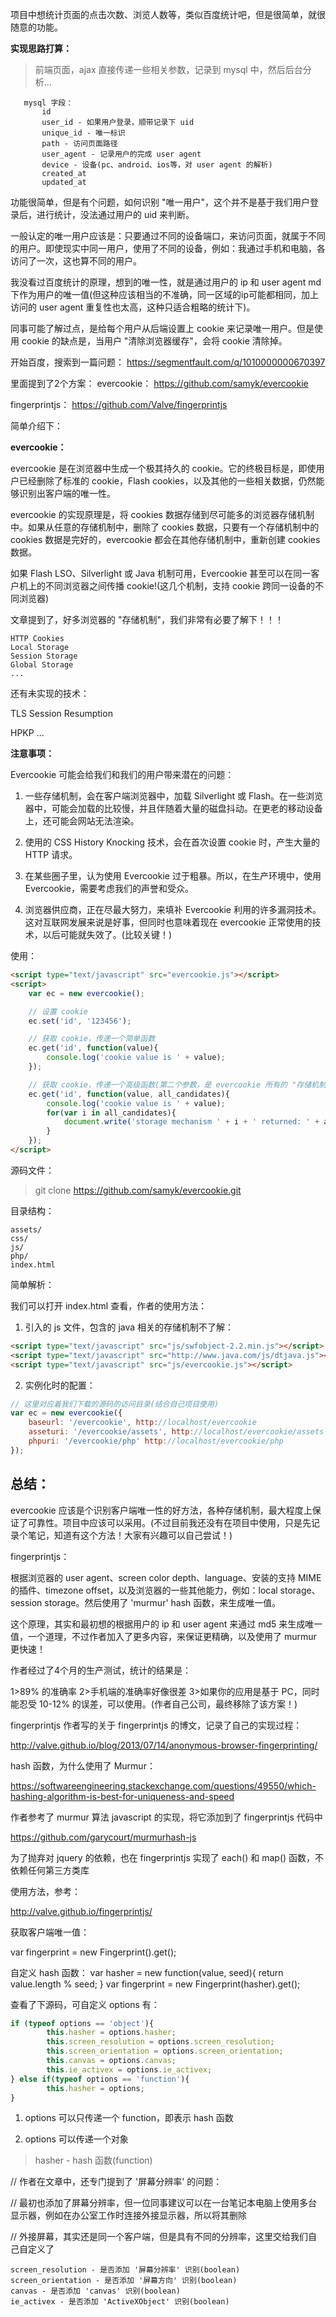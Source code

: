 项目中想统计页面的点击次数、浏览人数等，类似百度统计吧，但是很简单，就很随意的功能。
 
**实现思路打算：**

> 前端页面，ajax 直接传递一些相关参数，记录到 mysql 中，然后后台分析...

 ```
	mysql 字段：
		id
		user_id - 如果用户登录，顺带记录下 uid
		unique_id - 唯一标识
		path - 访问页面路径
		user_agent - 记录用户的完成 user agent
		device - 设备(pc、android、ios等，对 user agent 的解析)
		created_at
		updated_at
 ```

功能很简单，但是有个问题，如何识别 "唯一用户"，这个并不是基于我们用户登录后，进行统计，没法通过用户的 uid 来判断。
 
一般认定的唯一用户应该是：只要通过不同的设备端口，来访问页面，就属于不同的用户。即使现实中同一用户，使用了不同的设备，例如：我通过手机和电脑，各访问了一次，这也算不同的用户。
 
我没看过百度统计的原理，想到的唯一性，就是通过用户的 ip 和 user agent md下作为用户的唯一值(但这种应该相当的不准确，同一区域的ip可能都相同，加上访问的 user agent 重复性也太高，这种只适合粗略的统计下)。
 
同事可能了解过点，是给每个用户从后端设置上 cookie 来记录唯一用户。但是使用 cookie 的缺点是，当用户 "清除浏览器缓存"，会将 cookie 清除掉。
 
开始百度，搜索到一篇问题：
	https://segmentfault.com/q/1010000000670397
 
里面提到了2个方案：
evercookie：
	https://github.com/samyk/evercookie
 
fingerprintjs：
	https://github.com/Valve/fingerprintjs
 
简单介绍下：

**evercookie：**

evercookie 是在浏览器中生成一个极其持久的 cookie。它的终极目标是，即使用户已经删除了标准的 cookie，Flash cookies，以及其他的一些相关数据，仍然能够识别出客户端的唯一性。

evercookie 的实现原理是，将 cookies 数据存储到尽可能多的浏览器存储机制中。如果从任意的存储机制中，删除了 cookies 数据，只要有一个存储机制中的 cookies 数据是完好的，evercookie 都会在其他存储机制中，重新创建 cookies 数据。

如果 Flash LSO、Silverlight 或 Java 机制可用，Evercookie 甚至可以在同一客户机上的不同浏览器之间传播 cookie!(这几个机制，支持 cookie 跨同一设备的不同浏览器)

文章提到了，好多浏览器的 "存储机制"，我们非常有必要了解下！！！

```
HTTP Cookies
Local Storage
Session Storage
Global Storage
...
```
还有未实现的技术：

TLS Session Resumption

HPKP
...

**注意事项：**

Evercookie 可能会给我们和我们的用户带来潜在的问题：

1. 一些存储机制，会在客户端浏览器中，加载 Silverlight 或 Flash。在一些浏览器中，可能会加载的比较慢，并且伴随着大量的磁盘抖动。在更老的移动设备上，还可能会网站无法渲染。

2. 使用的 CSS History Knocking 技术，会在首次设置 cookie 时，产生大量的 HTTP 请求。

3. 在某些圈子里，认为使用 Evercookie 过于粗暴。所以，在生产环境中，使用 Evercookie，需要考虑我们的声誉和受众。

4. 浏览器供应商，正在尽最大努力，来填补 Evercookie 利用的许多漏洞技术。这对互联网发展来说是好事，但同时也意味着现在 evercookie 正常使用的技术，以后可能就失效了。(比较关键！)

使用：
```html
<script type="text/javascript" src="evercookie.js"></script>
<script>
	var ec = new evercookie();

	// 设置 cookie
	ec.set('id', '123456');

	// 获取 cookie，传递一个简单函数
	ec.get('id', function(value){
		console.log('cookie value is ' + value);
	});

	// 获取 cookie，传递一个高级函数(第二个参数，是 evercookie 所有的 "存储机制")
	ec.get('id', function(value, all_candidates){
		console.log('cookie value is ' + value);
		for(var i in all_candidates){
			document.write('storage mechanism ' + i + ' returned: ' + all_candidates[i] + '<br>');
		}	
	});
</script>
```

源码文件：

> git clone https://github.com/samyk/evercookie.git

目录结构：

```
assets/
css/
js/
php/
index.html
```

简单解析：

我们可以打开 index.html 查看，作者的使用方法：

1. 引入的 js 文件，包含的 java 相关的存储机制不了解：
```html
<script type="text/javascript" src="js/swfobject-2.2.min.js"></script>
<script type="text/javascript" src="http://www.java.com/js/dtjava.js"></script>
<script type="text/javascript" src="js/evercookie.js"></script>
```

2. 实例化时的配置：

```javascript
// 这里对应着我们下载的源码的访问目录(结合自己项目使用)
var ec = new evercookie({
	baseurl: '/evercookie', http://localhost/evercookie
	asseturi: '/evercookie/assets', http://localhost/evercookie/assets
	phpuri: '/evercookie/php' http://localhost/evercookie/php
});
```

## 总结：

evercookie 应该是个识别客户端唯一性的好方法，各种存储机制，最大程度上保证了可靠性。项目中应该可以采用。(不过目前我还没有在项目中使用，只是先记录个笔记，知道有这个方法！大家有兴趣可以自己尝试！)

fingerprintjs：

根据浏览器的 user agent、screen color depth、language、安装的支持 MIME 的插件、timezone offset，以及浏览器的一些其他能力，例如：local storage、session storage。然后使用了 'murmur' hash 函数，来生成唯一值。

这个原理，其实和最初想的根据用户的 ip 和 user agent 来通过 md5 来生成唯一值，一个道理，不过作者加入了更多内容，来保证更精确，以及使用了 murmur 更快速！

作者经过了4个月的生产测试，统计的结果是：

1>89% 的准确率
2>手机端的准确率好像很差
3>如果你的应用是基于 PC，同时能忍受 10-12% 的误差，可以使用。(作者自己公司，最终移除了该方案！)

fingerprintjs 作者写的关于 fingerprintjs 的博文，记录了自己的实现过程：

http://valve.github.io/blog/2013/07/14/anonymous-browser-fingerprinting/

hash 函数，为什么使用了 Murmur：

https://softwareengineering.stackexchange.com/questions/49550/which-hashing-algorithm-is-best-for-uniqueness-and-speed

作者参考了 murmur 算法 javascript 的实现，将它添加到了 fingerprintjs 代码中

https://github.com/garycourt/murmurhash-js

为了抛弃对 jquery 的依赖，也在 fingerprintjs 实现了 each() 和 map() 函数，不依赖任何第三方类库

使用方法，参考：

http://valve.github.io/fingerprintjs/

获取客户端唯一值：

var fingerprint = new Fingerprint().get();

自定义 hash 函数：
var hasher = new function(value, seed){ return value.length % seed; }
var fingerprint = new Fingerprint(hasher).get();

查看了下源码，可自定义 options 有：
```javascript
if (typeof options == 'object'){
		this.hasher = options.hasher;
		this.screen_resolution = options.screen_resolution;
		this.screen_orientation = options.screen_orientation;
		this.canvas = options.canvas;
		this.ie_activex = options.ie_activex;
} else if(typeof options == 'function'){
		this.hasher = options;
}
```
1. options 可以只传递一个 function，即表示 hash 函数

2. options 可以传递一个对象

> hasher - hash 函数(function)

// 作者在文章中，还专门提到了 '屏幕分辨率' 的问题：

// 最初也添加了屏幕分辨率，但一位同事建议可以在一台笔记本电脑上使用多台显示器，例如在办公室工作时连接外接显示器，所以将其删除

// 外接屏幕，其实还是同一个客户端，但是具有不同的分辨率，这里交给我们自己自定义了

```
screen_resolution - 是否添加 '屏幕分辨率' 识别(boolean)
screen_orientation - 是否添加 '屏幕方向' 识别(boolean)
canvas - 是否添加 'canvas' 识别(boolean)
ie_activex - 是否添加 'ActiveXObject' 识别(boolean)
```
 
